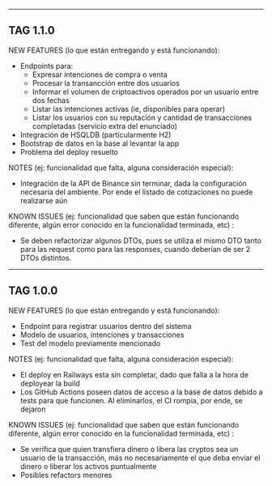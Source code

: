 ---------------------------------------------------------------------
TAG 1.1.0
---------------------------------------------------------------------
NEW FEATURES (lo que están entregando y está funcionando):
* Endpoints para:
  * Expresar intenciones de compra o venta
  * Procesar la transancción entre dos usuarios
  * Informar el volumen de criptoactivos operados por un usuario entre dos fechas
  * Listar las intenciones activas (ie, disponibles para operar)
  * Listar los usuarios con su reputación y cantidad de transacciones completadas (servicio extra del enunciado)
* Integración de HSQLDB (particularmente H2)
* Bootstrap de datos en la base al levantar la app
* Problema del deploy resuelto

NOTES (ej: funcionalidad que falta, alguna consideración especial):
* Integración de la API de Binance sin terminar, dada la configuración necesaria del ambiente. Por ende el listado de cotizaciones no puede realizarse aún

KNOWN ISSUES (ej: funcionalidad que saben que están funcionando diferente, algún error conocido en la funcionalidad terminada, etc) :
* Se deben refactorizar algunos DTOs, pues se utiliza el mismo DTO tanto para las request como para las responses, cuando deberian de ser 2 DTOs distintos.

---------------------------------------------------------------------
TAG 1.0.0
---------------------------------------------------------------------
NEW FEATURES (lo que están entregando y está funcionando):
* Endpoint para registrar usuarios dentro del sistema
* Modelo de usuarios, intenciones y transacciones
* Test del modelo previamente mencionado

NOTES (ej: funcionalidad que falta, alguna consideración especial):
* El deploy en Railways esta sin completar, dado que falla a la hora de deployear la build
* Los GitHub Actions poseen datos de acceso a la base de datos debido a tests para que funcionen. Al eliminarlos, el CI rompia, por ende, se dejaron

KNOWN ISSUES (ej: funcionalidad que saben que están funcionando diferente, algún error conocido en la funcionalidad terminada, etc) :
* Se verifica que quien transfiera dinero o libera las cryptos sea un usuario de la transacción, más no necesariamente el que deba enviar el dinero o liberar los activos puntualmente
* Posibles refactors menores
